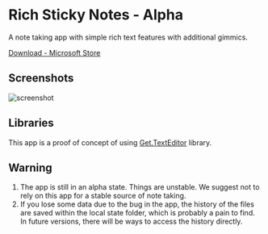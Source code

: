 # Rich Sticky Notes - Alpha

A note taking app with simple rich text features with additional gimmics.

[Download - Microsoft Store](https://www.microsoft.com/store/apps/9NJVV20WLDV2)

## Screenshots

![screenshot](https://github.com/Windows-Apps-Hub/RichStickyNotes/assets/41405393/0ea433dd-47c0-4302-baab-c5ac5f55213a)

## Libraries

This app is a proof of concept of using [Get.TextEditor](https://github.com/GetGet99/TextEditor) library.

## Warning

1. The app is still in an alpha state. Things are unstable. We suggest not to rely on this app for a stable source of note taking.
2. If you lose some data due to the bug in the app, the history of the files are saved within the local state folder, which is probably a pain to find. In future versions, there will be ways to access the history directly.

